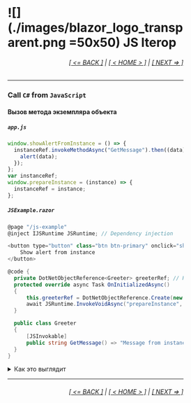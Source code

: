 <div style="width:80%; margin-left:10%;">

# ![](./images/blazor_logo_transparent.png =50x50) JS Iterop

<div style="text-align:right;">

###### [[ <= BACK ]](07.2.md) | [[ < HOME > ]](00.md) | [[ NEXT => ]](08.md)

</div>

---

### Call **`C#`** from **`JavaScript`**

#### Вызов метода экземпляра объекта

##### `app.js`

```javascript
window.showAlertFromInstance = () => {
  instanceRef.invokeMethodAsync("GetMessage").then((data) => {
    alert(data);
  });
};
var instanceRef;
window.prepareInstance = (instance) => {
  instanceRef = instance;
};
```

##### `JSExample.razor`

```csharp
@page "/js-example"
@inject IJSRuntime JSRuntime; // Dependency injection

<button type="button" class="btn btn-primary" onclick="showAlertFromInstance()">
    Show alert from instance
</button>

@code {
  private DotNetObjectReference<Greeter> greeterRef; // Has to dispose this
  protected override async Task OnInitializedAsync()
  {
      this.greeterRef = DotNetObjectReference.Create(new Greeter());
      await JSRuntime.InvokeVoidAsync("prepareInstance", this.greeterRef);
  }

  public class Greeter
  {
      [JSInvokable]
      public string GetMessage() => "Message from instance";
  }
}
```

<details>
  <summary>Как это выглядит</summary>

![](./images/js_interop_i.png =800x)

</details>

---

<div style="text-align:right;">

###### [[ <= BACK ]](07.2.md) | [[ < HOME > ]](00.md) | [[ NEXT => ]](08.md)

</div>

</div>
